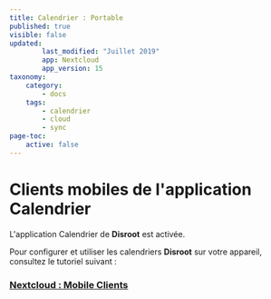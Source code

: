 ```yaml
---
title: Calendrier : Portable
published: true
visible: false
updated:
        last_modified: "Juillet 2019"
        app: Nextcloud
        app_version: 15
taxonomy:
    category:
        - docs
    tags:
        - calendrier
        - cloud
        - sync
page-toc:
    active: false
---
```


# Clients mobiles de l'application Calendrier

L'application Calendrier de **Disroot** est activée.

Pour configurer et utiliser les calendriers **Disroot** sur votre appareil, consultez le tutoriel suivant :

### [Nextcloud : Mobile Clients](/tutorials/cloud/clients/mobile)
